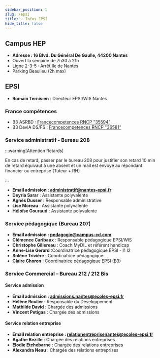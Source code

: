 ```yaml
---
sidebar_position: 1
slug: /epsi
title: 💡 Infos EPSI
hide_title: false
---
```


## Campus HEP
- **Adresse : 16 Blvd. Du Général De Gaulle, 44200 Nantes**
- Ouvert la semaine de 7h30 à 21h
- Ligne 2-3-5 : Arrêt Ile de Nantes
- Parking Beaulieu (2h max)

## EPSI

- **Romain Ternisien** : Directeur EPSI/WIS Nantes

### France compétences

- B3 ASRBD : [Francecompetences RNCP "35594"](https://www.francecompetences.fr/recherche/rncp/35594/)
- B3 DevIA DS/FS : [Francecompetences RNCP "36581"](https://www.francecompetences.fr/recherche/rncp/36581/)

### Service administratif - Bureau 208

:::warning[Attention Retards]

En cas de retard, passer par le bureau 208 pour justifier son retard
10 min de retard équivaut à une absent et un mail est envoyé au répondant financier ou entreprise (Tuteur + RH)

:::

- **Email admission : [administratif@nantes-epsi.fr](administratif@nantes-epsi.fr)**
- **Deyria Sarar** : Assistante polyvalente  
- **Agnès Dusser** : Responsable administrative  
- **Lise Moreau** : Assistante polyvalente  
- **Héloïse Gouraud** : Assistante polyvalente  

### Service pédagogique (Bureau 207)

- **Email admission : [pedagogie@campus-cd.com](pedagogie@campus-cd.com)**
- **Clémence Caribaux** : Responsable pédagogique EPSI/WIS  
- **Christophe Gillereau** : Coach MyDIL et référent handicap
- **Anne-Lise Gerard** :Coordinatrice pédagogique EPSI - I1 I2
- **Solène Trivière** : Coordinatrice pédagogique  
- **Claire Choron** : Coordinatrice pédagogique EPSI (B3)  

### Service Commercial – Bureau 212 / 212 Bis

#### Service admission

- **Email admission : [admissions.nantes@ecoles-epsi.fr](admissions.nantes@ecoles-epsi.fr)**
- **Hélène Roulier** : Responsable du Développement
- **Mathilde David** : Chargée des admissions
- **Vincent Petigas** : Chargée des admissions

#### Service relation entreprise
- **Email relation entreprise : [relationentreprisenantes@ecoles-epsi.fr](relationentreprisenantes@ecoles-epsi.fr)**
- **Agathe Bezille** : Chargée des relations entreprises
- **Elodie Etchebarne** : Chargée des relations entreprises
- **Alexandra Neau** : Chargée des relations entreprises